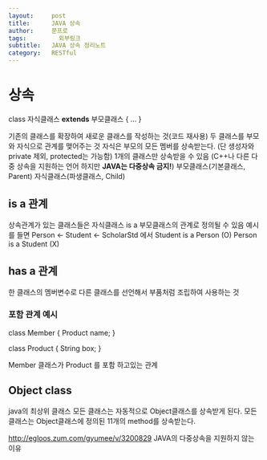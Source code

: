 ```yaml
---
layout:     post
title:      JAVA 상속
author:     쭌프로
tags: 		  외부링크
subtitle:   JAVA 상속 정리노트
category:   RESTful
---
```

<!-- Start Writing Below in Markdown -->

# 상속

class 자식클래스 <b>extends</b> 부모클래스 { ... }

<p>
  기존의 클래스를 확장하여 새로운 클래스를 작성하는 것(코드 재사용)
  두 클래스를 부모와 자식으로 관계를 맺어주는 것
  자식은 부모의 모든 멤버를 상속받는다.
  (단 생성자와 private 제외, protected는 가능함)
  1개의 클래스만 상속받을 수 있음
  (C++나 다른 다중 상속을 지원하는 언어 하지만 <b>JAVA는 다중상속 금지!</b>)
  부모클래스(기본클래스, Parent)
  자식클래스(파생클래스, Child)
</p>

## is a 관계

<p>
  상속관계가 있는 클래스들은 자식클래스 is a 부모클래스의 관계로 정의될 수 있음
  예시를 들면 Person <- Student <- ScholarStd 에서
  Student is a Person (O)
  Person is a Student (X)
</p>

## has a 관계

한 클래스의 멤버변수로 다른 클래스를 선언해서 부품처럼 조립하여 사용하는 것

### 포함 관계 예시

<p>
  class Member {
    Product name;
  }
  
  class Product {
    String box;
  }
  
  Member 클래스가 Product 를 포함 하고있는 관계
</p>

## Object class

java의 최상위 클래스
모든 클래스는 자동적으로 Object클래스를 상속받게 된다.
모든 클래스는 Object클래스에 정의된 11개의 method를 상속받는다.

http://egloos.zum.com/gyumee/v/3200829 JAVA의 다중상속을 지원하지 않는 이유
